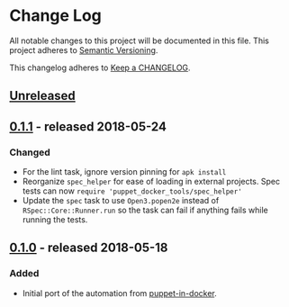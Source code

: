 # Change Log
All notable changes to this project will be documented in this file.
This project adheres to [Semantic Versioning](http://semver.org/).

This changelog adheres to [Keep a CHANGELOG](http://keepachangelog.com/).

## [Unreleased]
## [0.1.1] - released 2018-05-24
### Changed
- For the lint task, ignore version pinning for `apk install`
- Reorganize `spec_helper` for ease of loading in external projects. Spec tests
  can now `require 'puppet_docker_tools/spec_helper'`
- Update the `spec` task to use `Open3.popen2e` instead of `RSpec::Core::Runner.run`
  so the task can fail if anything fails while running the tests.

## [0.1.0] - released 2018-05-18
### Added
- Initial port of the automation from [puppet-in-docker](https://github.com/puppetlabs/puppet-in-docker).

[Unreleased]: https://github.com/puppetlabs/puppet_docker_tools/compare/0.1.1...HEAD
[0.1.1]: https://github.com/puppetlabs/puppet_docker_tools/compare/0.1.0...0.1.1
[0.1.0]: https://github.com/puppetlabs/puppet_docker_tools/compare/0.0.0...0.1.0
